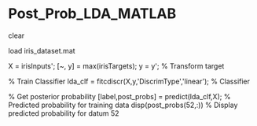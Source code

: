 # Post_Prob_LDA_MATLAB
clear

load iris_dataset.mat 

X = irisInputs';
[~, y] = max(irisTargets); y = y'; % Transform target 

% Train Classifier
lda_clf =  fitcdiscr(X,y,'DiscrimType','linear'); % Classifier

% Get posterior probability 
[label,post_probs] = predict(lda_clf,X); % Predicted probability for training data
disp(post_probs(52,:)) % Display predicted probability for datum 52
